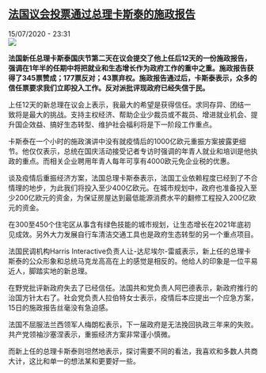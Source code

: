 <!--1594850162000-->
[法国议会投票通过总理卡斯泰的施政报告](http://www.rfi.fr//cn/%E6%B3%95%E5%9B%BD/20200715-%E6%B3%95%E5%9B%BD%E8%AE%AE%E4%BC%9A%E6%8A%95%E7%A5%A8%E9%80%9A%E8%BF%87%E6%80%BB%E7%90%86%E5%8D%A1%E6%96%AF%E6%B3%B0%E7%9A%84%E6%96%BD%E6%94%BF%E6%8A%A5%E5%91%8A)
------

<div>15/07/2020 - 23:31</div><img src="https://s.rfi.fr/media/display/2b669f3a-c6e1-11ea-9356-005056bf87d6/w:310/p:16x9/6131d7fb1813766c9fa0f9d50028c2842dac12ba.jpg"><p><strong>法国新任总理卡斯泰国庆节第二天在议会提交了他上任后12天的一份施政报告，强调在1年半的任期中将把就业和生态增长作为政府工作的重中之重。施政报告获得了345票赞成；177票反对；43票弃权。施政报告通过后，卡斯泰表示，众多的信任票要求我们立即投入工作。反对派批评现政府已经失信于民。</strong></p><div class="t-content__body u-clearfix"><div class="m-interstitial"></div><p>上任12天的新总理在议会上表示，我最大的希望是获得信任。求同存异、团结一致将是最大的挑战。支持主权经济、帮助企业少裁员或不裁员、增进就业机会、提升国企效益、搞好生态转型、维护社会福利将是下一阶段工作重点。</p><p>卡斯泰在一个小时的施政演讲中没有就疫情后的1000亿欧元重振方案披露更细节。他仅仅表示，总统在国庆活动接受记者专访时强调的年青人就业和培训是他执政的重点。而相关企业聘用年青人每年可享有4000欧元免企业税的优惠。</p><p>谈及疫情后重振经济方案，法国总理卡斯泰表示，法国工业依赖程度已经到了不合情理的地步，为此我们将投入至少400亿欧元。在城市规划中，政府也准备投入至少200亿欧元的资金，为保证房屋达到最低能源消费水平的翻修工程投入200亿欧元的资金。</p><p>在300至450个住宅区从事含有绿色技能的城市规划，让生态增长在2021年底初见成效。另外大力发展自行车清洁交通工具也是政府生态转型的另一个重点项目。</p><p>法国民调机构Harris Interactive负责人让-达尼埃尔-雷威表示，新上任的总理卡斯泰的公众形象和总统马克龙高高在上的感觉是相反的。他给人的印象是一位平易近人，脚踏实地的新总理。</p><p>在野党批评新政府失去了已经信任。法国共和党负责人阿巴德表示，新政府推行的治国方针太右了。社会党负责人拉伯特女士表示，疫情后本应提出一个应急方案，15日的施政报告丝毫没有急迫感。</p><p>法国不屈服法兰西领军人梅朗松表示，下一届政府是无法挽回执政三年来的失败。共产党领袖沙塞涅表示，重振经济方案非常谨小慎微。</p><p>而新上任的总理卡斯泰则坦然地表示，探讨需要不同的看法，我喜欢和多数人共商大计，这比和单一的想法某和更要好一些。</p><div class="o-self-promo o-self-promo--nl o-self-promo--hidden" data-selfpromo-newsletter></div><div class="o-self-promo o-self-promo--app o-self-promo--hidden" data-selfpromo-app></div></div>
